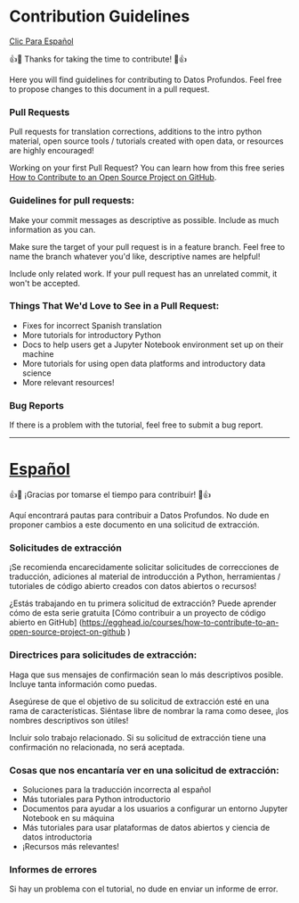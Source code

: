 # Contribution Guidelines
[Clic Para Español](#Español)

👍🎉 Thanks for taking the time to contribute! 🎉👍

Here you will find guidelines for contributing to Datos Profundos. Feel free to propose changes to this document in a pull request.

### Pull Requests
Pull requests for translation corrections, additions to the intro python material, open source tools / tutorials created with open data, or resources are highly encouraged!

Working on your first Pull Request? You can learn how from this free series [How to Contribute to an Open Source Project on GitHub](https://egghead.io/courses/how-to-contribute-to-an-open-source-project-on-github).

### Guidelines for pull requests:

Make your commit messages as descriptive as possible. Include as much information as you can.

Make sure the target of your pull request is in a feature branch. Feel free to name the branch whatever you'd like, descriptive names are helpful!

Include only related work. If your pull request has an unrelated commit, it won't be accepted.

### Things That We'd Love to See in a Pull Request:
- Fixes for incorrect Spanish translation
- More tutorials for introductory Python
- Docs to help users get a Jupyter Notebook environment set up on their machine
- More tutorials for using open data platforms and introductory data science
- More relevant resources!

### Bug Reports
If there is a problem with the tutorial, feel free to submit a bug report.

***

# [Español](#Español)


👍🎉 ¡Gracias por tomarse el tiempo para contribuir! 🎉👍

Aquí encontrará pautas para contribuir a Datos Profundos. No dude en proponer cambios a este documento en una solicitud de extracción.

### Solicitudes de extracción
¡Se recomienda encarecidamente solicitar solicitudes de correcciones de traducción, adiciones al material de introducción a Python, herramientas / tutoriales de código abierto creados con datos abiertos o recursos!

¿Estás trabajando en tu primera solicitud de extracción? Puede aprender cómo de esta serie gratuita [Cómo contribuir a un proyecto de código abierto en GitHub] (https://egghead.io/courses/how-to-contribute-to-an-open-source-project-on-github )

### Directrices para solicitudes de extracción:

Haga que sus mensajes de confirmación sean lo más descriptivos posible. Incluye tanta información como puedas.

Asegúrese de que el objetivo de su solicitud de extracción esté en una rama de características. Siéntase libre de nombrar la rama como desee, ¡los nombres descriptivos son útiles!

Incluir solo trabajo relacionado. Si su solicitud de extracción tiene una confirmación no relacionada, no será aceptada.

### Cosas que nos encantaría ver en una solicitud de extracción:
- Soluciones para la traducción incorrecta al español
- Más tutoriales para Python introductorio
- Documentos para ayudar a los usuarios a configurar un entorno Jupyter Notebook en su máquina
- Más tutoriales para usar plataformas de datos abiertos y ciencia de datos introductoria
- ¡Recursos más relevantes!

### Informes de errores
Si hay un problema con el tutorial, no dude en enviar un informe de error.
